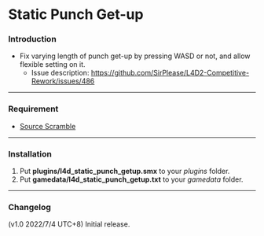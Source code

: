 # Static Punch Get-up

### Introduction
- Fix varying length of punch get-up by pressing WASD or not, and allow flexible setting on it.
  - Issue description: https://github.com/SirPlease/L4D2-Competitive-Rework/issues/486

<hr>

### Requirement
- [Source Scramble](https://forums.alliedmods.net/showthread.php?t=317175)

<hr>

### Installation
1. Put **plugins/l4d_static_punch_getup.smx** to your _plugins_ folder.
2. Put **gamedata/l4d_static_punch_getup.txt** to your _gamedata_ folder.

<hr>

### Changelog
(v1.0 2022/7/4 UTC+8) Initial release.
